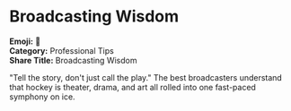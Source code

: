 # Broadcasting Wisdom

**Emoji:** 🎯  
**Category:** Professional Tips  
**Share Title:** Broadcasting Wisdom

"Tell the story, don't just call the play." The best broadcasters understand that hockey is theater, drama, and art all rolled into one fast-paced symphony on ice.
